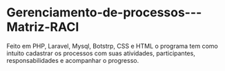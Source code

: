 # Gerenciamento-de-processos---Matriz-RACI
Feito em PHP, Laravel, Mysql, Botstrp, CSS e HTML o programa tem como intuito cadastrar os processos com suas atividades, participantes, responsabilidades e acompanhar o progresso.
